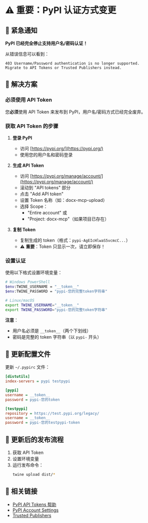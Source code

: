 # ⚠️ 重要：PyPI 认证方式变更

## 🚨 紧急通知

**PyPI 已经完全停止支持用户名/密码认证！**

从错误信息可以看到：
```
403 Username/Password authentication is no longer supported. 
Migrate to API Tokens or Trusted Publishers instead.
```

## 🔧 解决方案

### 必须使用 API Token

您**必须**使用 API Token 来发布到 PyPI，用户名/密码方式已经完全废弃。

### 获取 API Token 的步骤

1. **登录 PyPI**
   - 访问 [https://pypi.org/](https://pypi.org/)
   - 使用您的用户名和密码登录

2. **生成 API Token**
   - 访问 [https://pypi.org/manage/account/](https://pypi.org/manage/account/)
   - 滚动到 "API tokens" 部分
   - 点击 "Add API token"
   - 设置 Token 名称（如：docx-mcp-upload）
   - 选择 Scope：
     - "Entire account" 或
     - "Project: docx-mcp"（如果项目已存在）

3. **复制 Token**
   - 复制生成的 token（格式：`pypi-AgEIcHlwaS5vcmcC...`）
   - ⚠️ **重要**：Token 只显示一次，请立即保存！

### 设置认证

使用以下格式设置环境变量：

```bash
# Windows PowerShell
$env:TWINE_USERNAME = "__token__"
$env:TWINE_PASSWORD = "pypi-您的完整token字符串"

# Linux/macOS
export TWINE_USERNAME="__token__"
export TWINE_PASSWORD="pypi-您的完整token字符串"
```

**注意**：
- 用户名必须是 `__token__`（两个下划线）
- 密码是完整的 token 字符串（以 `pypi-` 开头）

## 🔄 更新配置文件

更新 `~/.pypirc` 文件：

```ini
[distutils]
index-servers = pypi testpypi

[pypi]
username = __token__
password = pypi-您的token

[testpypi]
repository = https://test.pypi.org/legacy/
username = __token__
password = pypi-您的testpypi-token
```

## 📝 更新后的发布流程

1. 获取 API Token
2. 设置环境变量
3. 运行发布命令：
   ```bash
   twine upload dist/*
   ```

## 🔗 相关链接

- [PyPI API Tokens 帮助](https://pypi.org/help/#apitoken)
- [PyPI Account Settings](https://pypi.org/manage/account/)
- [Trusted Publishers](https://pypi.org/help/#trusted-publishers) 